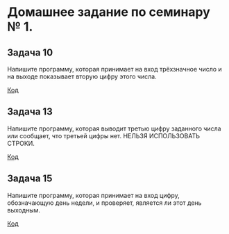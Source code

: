 # Домашнее задание по семинару № 1. 

## Задача 10 
Напишите программу, которая принимает на вход трёхзначное число и на выходе показывает вторую цифру этого числа.

[Код](Exercise010/Program.cs)

## Задача 13 
Напишите программу, которая выводит третью цифру заданного числа или сообщает, что третьей цифры нет.
НЕЛЬЗЯ ИСПОЛЬЗОВАТЬ СТРОКИ.

[Код](Exercise013/Program.cs)

## Задача 15
Напишите программу, которая принимает на вход цифру, обозначающую день недели, и проверяет, является ли этот день выходным.

[Код](Exercise015/Program.cs)